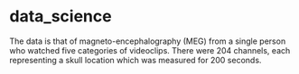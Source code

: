 # data_science
The data is that of magneto-encephalography (MEG) from a single person who watched five categories of videoclips. There were 204 channels, each representing a skull location which was measured for 200 seconds.
